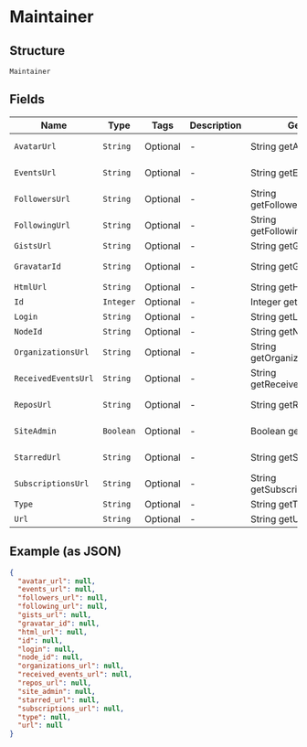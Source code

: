 
# Maintainer

## Structure

`Maintainer`

## Fields

| Name | Type | Tags | Description | Getter | Setter |
|  --- | --- | --- | --- | --- | --- |
| `AvatarUrl` | `String` | Optional | - | String getAvatarUrl() | setAvatarUrl(String avatarUrl) |
| `EventsUrl` | `String` | Optional | - | String getEventsUrl() | setEventsUrl(String eventsUrl) |
| `FollowersUrl` | `String` | Optional | - | String getFollowersUrl() | setFollowersUrl(String followersUrl) |
| `FollowingUrl` | `String` | Optional | - | String getFollowingUrl() | setFollowingUrl(String followingUrl) |
| `GistsUrl` | `String` | Optional | - | String getGistsUrl() | setGistsUrl(String gistsUrl) |
| `GravatarId` | `String` | Optional | - | String getGravatarId() | setGravatarId(String gravatarId) |
| `HtmlUrl` | `String` | Optional | - | String getHtmlUrl() | setHtmlUrl(String htmlUrl) |
| `Id` | `Integer` | Optional | - | Integer getId() | setId(Integer id) |
| `Login` | `String` | Optional | - | String getLogin() | setLogin(String login) |
| `NodeId` | `String` | Optional | - | String getNodeId() | setNodeId(String nodeId) |
| `OrganizationsUrl` | `String` | Optional | - | String getOrganizationsUrl() | setOrganizationsUrl(String organizationsUrl) |
| `ReceivedEventsUrl` | `String` | Optional | - | String getReceivedEventsUrl() | setReceivedEventsUrl(String receivedEventsUrl) |
| `ReposUrl` | `String` | Optional | - | String getReposUrl() | setReposUrl(String reposUrl) |
| `SiteAdmin` | `Boolean` | Optional | - | Boolean getSiteAdmin() | setSiteAdmin(Boolean siteAdmin) |
| `StarredUrl` | `String` | Optional | - | String getStarredUrl() | setStarredUrl(String starredUrl) |
| `SubscriptionsUrl` | `String` | Optional | - | String getSubscriptionsUrl() | setSubscriptionsUrl(String subscriptionsUrl) |
| `Type` | `String` | Optional | - | String getType() | setType(String type) |
| `Url` | `String` | Optional | - | String getUrl() | setUrl(String url) |

## Example (as JSON)

```json
{
  "avatar_url": null,
  "events_url": null,
  "followers_url": null,
  "following_url": null,
  "gists_url": null,
  "gravatar_id": null,
  "html_url": null,
  "id": null,
  "login": null,
  "node_id": null,
  "organizations_url": null,
  "received_events_url": null,
  "repos_url": null,
  "site_admin": null,
  "starred_url": null,
  "subscriptions_url": null,
  "type": null,
  "url": null
}
```


